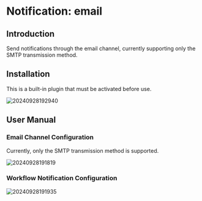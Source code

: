 # Notification: email

<PluginInfo name="notification-email"></PluginInfo>

## Introduction

Send notifications through the email channel, currently supporting only the SMTP transmission method.

## Installation

This is a built-in plugin that must be activated before use.

![20240928192940](https://static-docs.nocobase.com/20240928192940.png)

## User Manual

### Email Channel Configuration

Currently, only the SMTP transmission method is supported.

![20240928191819](https://static-docs.nocobase.com/20240928191819.png)

### Workflow Notification Configuration

![20240928191935](https://static-docs.nocobase.com/20240928191935.png)
